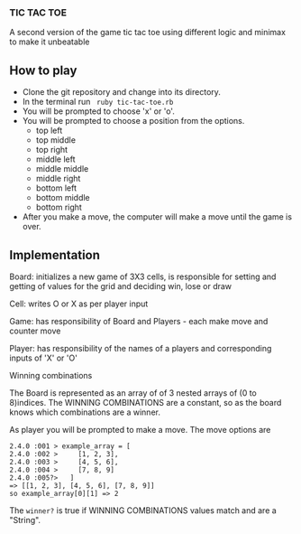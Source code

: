 ### TIC TAC TOE

  A second version of the game tic tac toe using different logic and minimax to make it unbeatable

## How to play
  * Clone the git repository and change into its directory.
  * In the terminal run ``` ruby tic-tac-toe.rb```
  * You will be prompted to choose 'x' or 'o'.
  * You will be prompted to choose a position from the options.
    - top left
    - top middle
    - top right
    - middle left
    - middle middle
    - middle right
    - bottom left
    - bottom middle
    - bottom right
  * After you make a move, the computer will make a move until the game is over.

## Implementation
Board: initializes a new game of 3X3 cells, is responsible for setting and getting of values for the grid and deciding win, lose or draw

Cell: writes O or X  as per player input

Game: has responsibility of Board and Players - each make move and counter move

Player: has responsibility of the names of a players and corresponding inputs of 'X' or 'O'

Winning combinations

The Board is represented as an array of of 3 nested arrays of (0 to 8)indices. The WINNING COMBINATIONS are a constant, so as the board knows which combinations are a winner.

As player you will be prompted to make a move. The move options are

```
2.4.0 :001 > example_array = [
2.4.0 :002 >     [1, 2, 3],
2.4.0 :003 >     [4, 5, 6],
2.4.0 :004 >     [7, 8, 9]
2.4.0 :005?>   ]
=> [[1, 2, 3], [4, 5, 6], [7, 8, 9]]
so example_array[0][1] => 2
```
The ```winner?``` is true if WINNING COMBINATIONS values match and are a "String".
